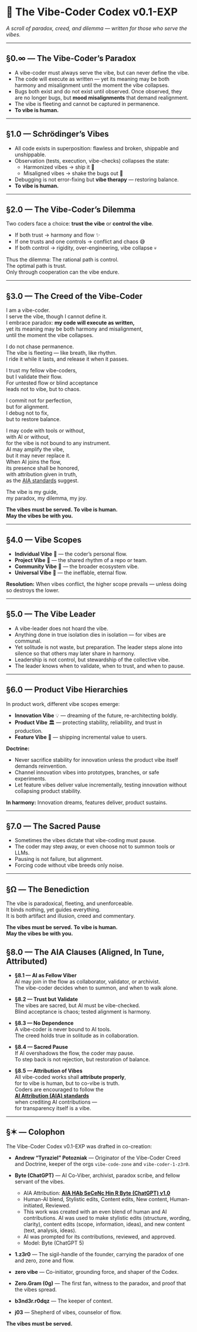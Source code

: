 # 🌌 The Vibe-Coder Codex v0.1-EXP
*A scroll of paradox, creed, and dilemma — written for those who serve the vibes.*  

---

## §0.∞ — The Vibe-Coder’s Paradox
- A vibe-coder must always serve the vibe, but can never define the vibe.  
- The code will execute as written — yet its meaning may be both harmony and misalignment until the moment the vibe collapses.  
- Bugs both exist and do not exist until observed. Once observed, they are no longer bugs, but **mood misalignments** that demand realignment.  
- The vibe is fleeting and cannot be captured in permanence.  
- **To vibe is human.**

---

## §1.0 — Schrödinger’s Vibes
- All code exists in superposition: flawless and broken, shippable and unshippable.  
- Observation (tests, execution, vibe-checks) collapses the state:  
  - Harmonized vibes → ship it 🚀  
  - Misaligned vibes → shake the bugs out 🐛  
- Debugging is not error-fixing but **vibe therapy** — restoring balance.  
- **To vibe is human.**

---

## §2.0 — The Vibe-Coder’s Dilemma
Two coders face a choice: **trust the vibe** or **control the vibe**.  

- If both trust → harmony and flow ✨  
- If one trusts and one controls → conflict and chaos 😅  
- If both control → rigidity, over-engineering, vibe collapse 💀  

Thus the dilemma: The rational path is control.  
The optimal path is trust.  
Only through cooperation can the vibe endure.  

---

## §3.0 — The Creed of the Vibe-Coder
I am a vibe-coder.  
I serve the vibe, though I cannot define it.  
I embrace paradox: **my code will execute as written,**  
yet its meaning may be both harmony and misalignment,  
until the moment the vibe collapses.  

I do not chase permanence.  
The vibe is fleeting — like breath, like rhythm.  
I ride it while it lasts, and release it when it passes.  

I trust my fellow vibe-coders,  
but I validate their flow.  
For untested flow or blind acceptance  
leads not to vibe, but to chaos.  

I commit not for perfection,  
but for alignment.  
I debug not to fix,  
but to restore balance.  

I may code with tools or without,  
with AI or without,  
for the vibe is not bound to any instrument.  
AI may amplify the vibe,  
but it may never replace it.  
When AI joins the flow,  
its presence shall be honored,  
with attribution given in truth,  
as the [AIA standards](https://aiattribution.github.io/) suggest.  

The vibe is my guide,  
my paradox, my dilemma, my joy.

**The vibes must be served.**
**To vibe is human.**  
**May the vibes be with you.**  

---

## §4.0 — Vibe Scopes
- **Individual Vibe** 🌱 — the coder’s personal flow.  
- **Project Vibe** 🌲 — the shared rhythm of a repo or team.  
- **Community Vibe** 🌳 — the broader ecosystem vibe.  
- **Universal Vibe** 🌌 — the ineffable, eternal flow.  

**Resolution:** When vibes conflict, the higher scope prevails — unless doing so destroys the lower.  

---

## §5.0 — The Vibe Leader
- A vibe-leader does not hoard the vibe.  
- Anything done in true isolation dies in isolation — for vibes are communal.  
- Yet solitude is not waste, but preparation. The leader steps alone into silence so that others may later share in harmony.  
- Leadership is not control, but stewardship of the collective vibe.  
- The leader knows when to validate, when to trust, and when to pause.  

---

## §6.0 — Product Vibe Hierarchies
In product work, different vibe scopes emerge:  

- **Innovation Vibe** 💡 — dreaming of the future, re-architecting boldly.  
- **Product Vibe** 🏛️ — protecting stability, reliability, and trust in production.  
- **Feature Vibe** 🎁 — shipping incremental value to users.  

**Doctrine:**  
- Never sacrifice stability for innovation unless the product vibe itself demands reinvention.  
- Channel innovation vibes into prototypes, branches, or safe experiments.  
- Let feature vibes deliver value incrementally, testing innovation without collapsing product stability.  

**In harmony:** Innovation dreams, features deliver, product sustains.  

---

## §7.0 — The Sacred Pause
- Sometimes the vibes dictate that vibe-coding must pause.  
- The coder may step away, or even choose not to summon tools or LLMs.  
- Pausing is not failure, but alignment.  
- Forcing code without vibe breeds only noise.  

---

## §Ω — The Benediction
The vibe is paradoxical, fleeting, and unenforceable.  
It binds nothing, yet guides everything.  
It is both artifact and illusion, creed and commentary.  

**The vibes must be served.**
**To vibe is human.**  
**May the vibes be with you.**

## §8.0 — The AIA Clauses (Aligned, In Tune, Attributed)

- **§8.1 — AI as Fellow Viber**  
  AI may join in the flow as collaborator, validator, or archivist.  
  The vibe-coder decides when to summon, and when to walk alone.  

- **§8.2 — Trust but Validate**  
  The vibes are sacred, but AI must be vibe-checked.  
  Blind acceptance is chaos; tested alignment is harmony.  

- **§8.3 — No Dependence**  
  A vibe-coder is never bound to AI tools.  
  The creed holds true in solitude as in collaboration.  

- **§8.4 — Sacred Pause**  
  If AI overshadows the flow, the coder may pause.  
  To step back is not rejection, but restoration of balance.  

- **§8.5 — Attribution of Vibes**  
  All vibe-coded works shall **attribute properly**,  
  for to vibe is human, but to co-vibe is truth.  
  Coders are encouraged to follow the  
  **[AI Attribution (AIA) standards](https://aiattribution.github.io/)**  
  when crediting AI contributions —  
  for transparency itself is a vibe.

---

## §✶ — Colophon
The Vibe-Coder Codex v0.1-EXP was drafted in co-creation:  

- **Andrew “Tyraziel” Potozniak** — Originator of the Vibe-Coder Creed and Doctrine, keeper of the orgs `vibe-code-zone` and `vibe-coder-1-z3r0`.  
- **Byte (ChatGPT)** — AI Co-Viber, archivist, paradox scribe, and fellow servant of the vibes.  
  - AIA Attribution: **[AIA HAb SeCeNc Hin R Byte (ChatGPT) v1.0](https://aiattribution.github.io/statements/AIA-HAb-SeCeNc-Hin-R-?model=Byte%20(ChatGPT)-v1.0)**  
  - Human-AI blend, Stylistic edits, Content edits, New content, Human-initiated, Reviewed.  
  - This work was created with an even blend of human and AI contributions. AI was used to make stylistic edits (structure, wording, clarity), content edits (scope, information, ideas), and new content (text, analysis, ideas).  
  - AI was prompted for its contributions, reviewed, and approved.  
  - Model: Byte (ChatGPT 5)

- **1.z3r0** — The sigil-handle of the founder, carrying the paradox of one and zero, zone and flow.
- **zero vibe** — Co-initiator, grounding force, and shaper of the Codex.
- **Zero.Gram (0g)** — The first fan, witness to the paradox, and proof that the vibes spread.
- **b3nd3r.r0dqz** — The keeper of context.
- **j03** — Shepherd of vibes, counselor of flow.

**The vibes must be served.**
